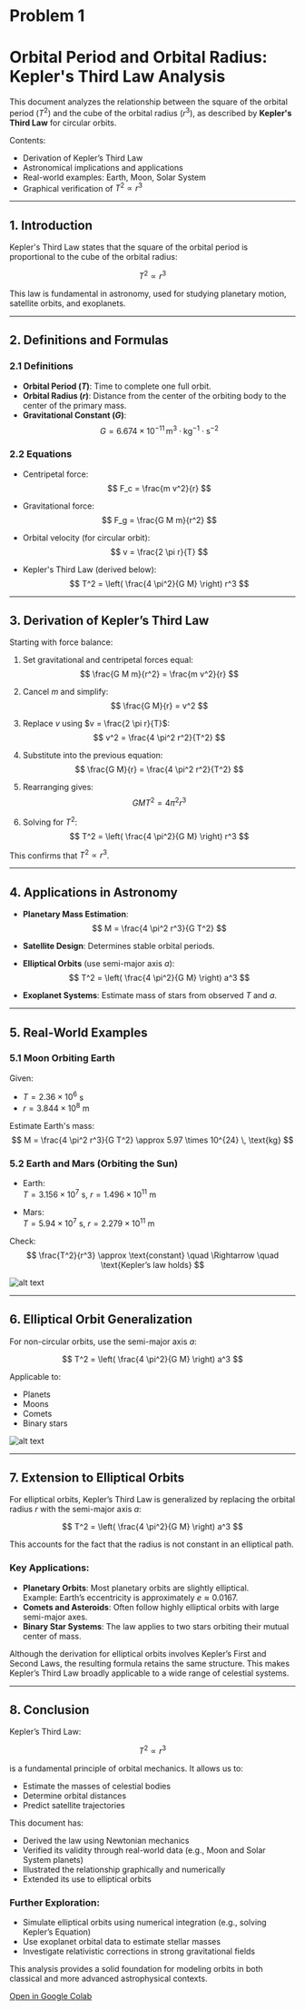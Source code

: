 # Problem 1
# Orbital Period and Orbital Radius: Kepler's Third Law Analysis

This document analyzes the relationship between the square of the orbital period ($T^2$) and the cube of the orbital radius ($r^3$), as described by **Kepler's Third Law** for circular orbits.

Contents:
- Derivation of Kepler’s Third Law  
- Astronomical implications and applications  
- Real-world examples: Earth, Moon, Solar System  
- Graphical verification of $T^2 \propto r^3$

---

## 1. Introduction

Kepler's Third Law states that the square of the orbital period is proportional to the cube of the orbital radius:

$$
T^2 \propto r^3
$$

This law is fundamental in astronomy, used for studying planetary motion, satellite orbits, and exoplanets.

---

## 2. Definitions and Formulas

### 2.1 Definitions

- **Orbital Period ($T$)**: Time to complete one full orbit.
- **Orbital Radius ($r$)**: Distance from the center of the orbiting body to the center of the primary mass.
- **Gravitational Constant ($G$)**:
  $$
  G = 6.674 \times 10^{-11} \, \text{m}^3 \cdot \text{kg}^{-1} \cdot \text{s}^{-2}
  $$

### 2.2 Equations

- Centripetal force:
  $$
  F_c = \frac{m v^2}{r}
  $$

- Gravitational force:
  $$
  F_g = \frac{G M m}{r^2}
  $$

- Orbital velocity (for circular orbit):
  $$
  v = \frac{2 \pi r}{T}
  $$

- Kepler's Third Law (derived below):
  $$
  T^2 = \left( \frac{4 \pi^2}{G M} \right) r^3
  $$

---

## 3. Derivation of Kepler’s Third Law

Starting with force balance:

1. Set gravitational and centripetal forces equal:
   $$
   \frac{G M m}{r^2} = \frac{m v^2}{r}
   $$

2. Cancel $m$ and simplify:
   $$
   \frac{G M}{r} = v^2
   $$

3. Replace $v$ using $v = \frac{2 \pi r}{T}$:
   $$
   v^2 = \frac{4 \pi^2 r^2}{T^2}
   $$

4. Substitute into the previous equation:
   $$
   \frac{G M}{r} = \frac{4 \pi^2 r^2}{T^2}
   $$

5. Rearranging gives:
   $$
   G M T^2 = 4 \pi^2 r^3
   $$

6. Solving for $T^2$:
   $$
   T^2 = \left( \frac{4 \pi^2}{G M} \right) r^3
   $$

This confirms that $T^2 \propto r^3$.

---

## 4. Applications in Astronomy

- **Planetary Mass Estimation**:
  $$
  M = \frac{4 \pi^2 r^3}{G T^2}
  $$

- **Satellite Design**: Determines stable orbital periods.

- **Elliptical Orbits** (use semi-major axis $a$):
  $$
  T^2 = \left( \frac{4 \pi^2}{G M} \right) a^3
  $$

- **Exoplanet Systems**: Estimate mass of stars from observed $T$ and $a$.

---

## 5. Real-World Examples

### 5.1 Moon Orbiting Earth

Given:
- $T = 2.36 \times 10^6$ s  
- $r = 3.844 \times 10^8$ m

Estimate Earth's mass:
$$
M = \frac{4 \pi^2 r^3}{G T^2} \approx 5.97 \times 10^{24} \, \text{kg}
$$

### 5.2 Earth and Mars (Orbiting the Sun)

- Earth:  
  $T = 3.156 \times 10^7$ s, $r = 1.496 \times 10^{11}$ m

- Mars:  
  $T = 5.94 \times 10^7$ s, $r = 2.279 \times 10^{11}$ m

Check:
$$
\frac{T^2}{r^3} \approx \text{constant} \quad \Rightarrow \quad \text{Kepler’s law holds}
$$

![alt text](image-3.png)

---

## 6. Elliptical Orbit Generalization

For non-circular orbits, use the semi-major axis $a$:

$$
T^2 = \left( \frac{4 \pi^2}{G M} \right) a^3
$$

Applicable to:
- Planets
- Moons
- Comets
- Binary stars

![alt text](image-2.png)

---


## 7. Extension to Elliptical Orbits

For elliptical orbits, Kepler’s Third Law is generalized by replacing the orbital radius $r$ with the semi-major axis $a$:

$$
T^2 = \left( \frac{4 \pi^2}{G M} \right) a^3
$$

This accounts for the fact that the radius is not constant in an elliptical path.

### Key Applications:

- **Planetary Orbits**: Most planetary orbits are slightly elliptical.  
  Example: Earth’s eccentricity is approximately $e \approx 0.0167$.
- **Comets and Asteroids**: Often follow highly elliptical orbits with large semi-major axes.
- **Binary Star Systems**: The law applies to two stars orbiting their mutual center of mass.

Although the derivation for elliptical orbits involves Kepler’s First and Second Laws, the resulting formula retains the same structure. This makes Kepler’s Third Law broadly applicable to a wide range of celestial systems.

---

## 8. Conclusion

Kepler’s Third Law:

$$
T^2 \propto r^3
$$

is a fundamental principle of orbital mechanics. It allows us to:

- Estimate the masses of celestial bodies
- Determine orbital distances
- Predict satellite trajectories

This document has:

- Derived the law using Newtonian mechanics
- Verified its validity through real-world data (e.g., Moon and Solar System planets)
- Illustrated the relationship graphically and numerically
- Extended its use to elliptical orbits

### Further Exploration:

- Simulate elliptical orbits using numerical integration (e.g., solving Kepler’s Equation)
- Use exoplanet orbital data to estimate stellar masses
- Investigate relativistic corrections in strong gravitational fields

This analysis provides a solid foundation for modeling orbits in both classical and more advanced astrophysical contexts.

[Open in Google Colab](https://colab.research.google.com/drive/1RmnfrKEtL2qNTCBlQ-s-TaelBwUYo7F9?usp=sharing)